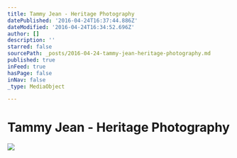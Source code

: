 ```yaml
---
title: Tammy Jean - Heritage Photography
datePublished: '2016-04-24T16:37:44.886Z'
dateModified: '2016-04-24T16:34:52.696Z'
author: []
description: ''
starred: false
sourcePath: _posts/2016-04-24-tammy-jean-heritage-photography.md
published: true
inFeed: true
hasPage: false
inNav: false
_type: MediaObject

---
```

# Tammy Jean - Heritage Photography
![](https://the-grid-user-content.s3-us-west-2.amazonaws.com/646d1079-c9b6-40f4-a76f-1dcaaed4ac72.jpg)